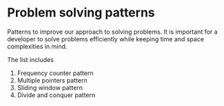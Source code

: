 # Problem solving patterns
Patterns to improve our approach to solving problems. It is important for a developer to solve problems efficiently while keeping time and space complexities in mind.

The list includes

1. Frequency counter pattern
2. Multiple pointers pattern
3. Sliding window pattern
4. Divide and conquer pattern
